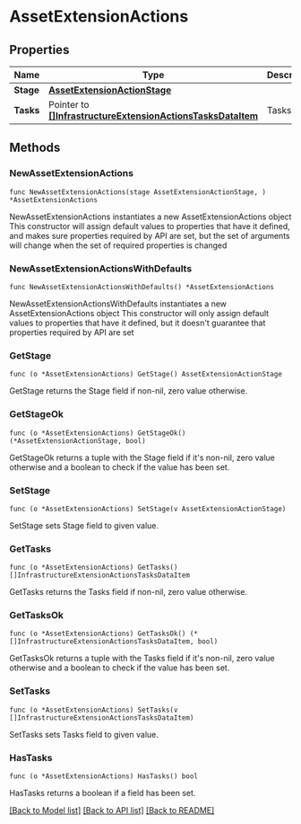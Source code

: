 # AssetExtensionActions

## Properties

Name | Type | Description | Notes
------------ | ------------- | ------------- | -------------
**Stage** | [**AssetExtensionActionStage**](AssetExtensionActionStage.md) |  | 
**Tasks** | Pointer to [**[]InfrastructureExtensionActionsTasksDataItem**](InfrastructureExtensionActionsTasksDataItem.md) | Tasks. | [optional] 

## Methods

### NewAssetExtensionActions

`func NewAssetExtensionActions(stage AssetExtensionActionStage, ) *AssetExtensionActions`

NewAssetExtensionActions instantiates a new AssetExtensionActions object
This constructor will assign default values to properties that have it defined,
and makes sure properties required by API are set, but the set of arguments
will change when the set of required properties is changed

### NewAssetExtensionActionsWithDefaults

`func NewAssetExtensionActionsWithDefaults() *AssetExtensionActions`

NewAssetExtensionActionsWithDefaults instantiates a new AssetExtensionActions object
This constructor will only assign default values to properties that have it defined,
but it doesn't guarantee that properties required by API are set

### GetStage

`func (o *AssetExtensionActions) GetStage() AssetExtensionActionStage`

GetStage returns the Stage field if non-nil, zero value otherwise.

### GetStageOk

`func (o *AssetExtensionActions) GetStageOk() (*AssetExtensionActionStage, bool)`

GetStageOk returns a tuple with the Stage field if it's non-nil, zero value otherwise
and a boolean to check if the value has been set.

### SetStage

`func (o *AssetExtensionActions) SetStage(v AssetExtensionActionStage)`

SetStage sets Stage field to given value.


### GetTasks

`func (o *AssetExtensionActions) GetTasks() []InfrastructureExtensionActionsTasksDataItem`

GetTasks returns the Tasks field if non-nil, zero value otherwise.

### GetTasksOk

`func (o *AssetExtensionActions) GetTasksOk() (*[]InfrastructureExtensionActionsTasksDataItem, bool)`

GetTasksOk returns a tuple with the Tasks field if it's non-nil, zero value otherwise
and a boolean to check if the value has been set.

### SetTasks

`func (o *AssetExtensionActions) SetTasks(v []InfrastructureExtensionActionsTasksDataItem)`

SetTasks sets Tasks field to given value.

### HasTasks

`func (o *AssetExtensionActions) HasTasks() bool`

HasTasks returns a boolean if a field has been set.


[[Back to Model list]](../README.md#documentation-for-models) [[Back to API list]](../README.md#documentation-for-api-endpoints) [[Back to README]](../README.md)


